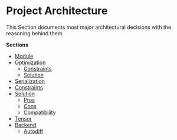 # Project Architecture

This Section documents most major architectural decisions with the reasoning behind them.

**Sections**

- [Module](./module.md)
- [Optimization](./module.md#optimization)
    - [Constraints](./module.md#constraints)
    - [Solution](./module.md#solution)
- [Serialization](./serialization.md)
- [Constraints](./serialization.md#constraints)
- [Solution](./serialization.md#solution)
    - [Pros](./serialization.md#pros)
    - [Cons](./serialization.md#cons)
    - [Compatibility](./serialization.md#compatibility)
- [Tensor](./tensor.md)
- [Backend](./backend.md)
  - [Autodiff](./backend.md#autodiff)
